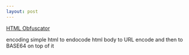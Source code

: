```yaml
---
layout: post
---
```


[HTML Obfuscator](https://github.com/BinBashBanana/html-obfuscator) <br>

encoding simple html to endocode html body to URL encode and then to BASE64 on top of it


